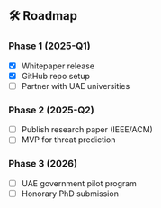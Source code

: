 ## 🛠️ Roadmap

### Phase 1 (2025-Q1)
- [x] Whitepaper release
- [x] GitHub repo setup
- [ ] Partner with UAE universities

### Phase 2 (2025-Q2)
- [ ] Publish research paper (IEEE/ACM)
- [ ] MVP for threat prediction

### Phase 3 (2026)
- [ ] UAE government pilot program
- [ ] Honorary PhD submission
